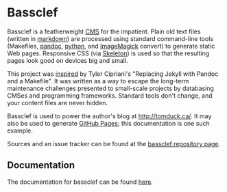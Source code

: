 
Bassclef
========

Bassclef is a featherweight [CMS] for the impatient.  Plain old text files (written in [markdown]) are processed using standard command-line tools (Makefiles, [pandoc], [python], and [ImageMagick] convert) to generate static Web pages.  Responsive CSS (via [Skeleton]) is used so that the resulting pages look good on devices big and small.

This project was [inspired] by Tyler Cipriani's "Replacing Jekyll with Pandoc and a Makefile".  It was written as a way to escape the long-term maintenance challenges presented to small-scale projects by databasing CMSes and programming frameworks.  Standard tools don't change, and your content files are never hidden.

Bassclef is used to power the author's blog at <http://tomduck.ca/>.  It may also be used to generate [GitHub Pages]; this documentation is one such example.

Sources and an issue tracker can be found at the [bassclef repository page].


Documentation
-------------

The documentation for bassclef can be found [here][bassclef documentation].


[markdown]: https://daringfireball.net/projects/markdown/syntax 
[pandoc]: http://pandoc.org/README.html
[python]: http://python.org/
[ImageMagick]: http://imagemagick.org/script/index.php
[Skeleton]: http://getskeleton.com/
[CMS]: https://en.wikipedia.org/wiki/Content_management_system
[inspired]: https://tylercipriani.com/2014/05/13/replace-jekyll-with-pandoc-makefile.html
[GitHub Pages]: https://pages.github.com/
[bassclef repository page]: https://github.com/tomduck/bassclef/
[bassclef documentation]: https://tomduck.github.io/bassclef/
